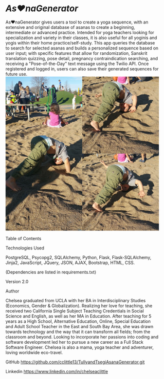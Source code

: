
*As❤naGenerator*
===========
As❤naGenerator gives users a tool to create a yoga sequence, with an extensive and original database of asanas to create a beginning, intermediate or advanced practice. Intended for yoga teachers looking for specialization and variety in their classes, it is also useful for all yoginis and yogis within their home practice/self-study. This app queries the database to search for selected asanas and builds a personalized sequence based on user input; with specific features that allow for randomization, Sanskrit translation quizzing, pose detail, pregnancy contraindication searching, and receiving a "Pose-of-the-Day" text message using the Twilio API. Once registered and logged in, users can also save their generated sequences for future use.
![Headstand](https://raw.githubusercontent.com/cclittle13/TullyandTsegiAsanaGenerator/master/static/images/tullyheadstand.jpg)

Table of Contents



Technologies Used

PostgreSQL, Psycopg2, SQLAlchemy, Python, Flask, Flask-SQLAlchemy, Jinja2, JavaScript, JQuery, JSON, AJAX, Bootstrap, HTML, CSS.

(Dependencies are listed in requirements.txt)


Version 2.0


Author

Chelsea graduated from UCLA with her BA in Interdisciplinary Studies (Economics, Gender & Globalization). Realizing her love for teaching, she received two California Single Subject Teaching Credentials in Social Science and English, as well as her MA in Education. After teaching for 5 years as a High School, Alternative Education, Online, Special Education and Adult School Teacher in the East and South Bay Area, she was drawn towards technology and the way that it can transform all fields; from the classroom and beyond. Looking to incorporate her passions into coding and software development led her to pursue a new career as a Full Stack Software Engineer. Chelsea is also a mama, yoga teacher and adventurer, loving worldwide eco-travel.

GitHub https://github.com/cclittle13/TullyandTsegiAsanaGenerator.git

Linkedin https://www.linkedin.com/in/chelseaclittle
